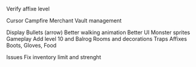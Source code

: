 Verify affixe level

Cursor
Campfire
Merchant
Vault management

Display
	Bullets (arrow)
	Better walking animation
	Better UI
	Monster sprites
Gameplay
	Add level 10 and Balrog
	Rooms and decorations
	Traps 
	Affixes
	Boots, Gloves, Food 

Issues
	Fix inventory limit and strenght